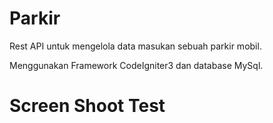 # Parkir
Rest API untuk mengelola data masukan sebuah parkir mobil. 

Menggunakan Framework CodeIgniter3 dan database MySql.

# Screen Shoot Test

